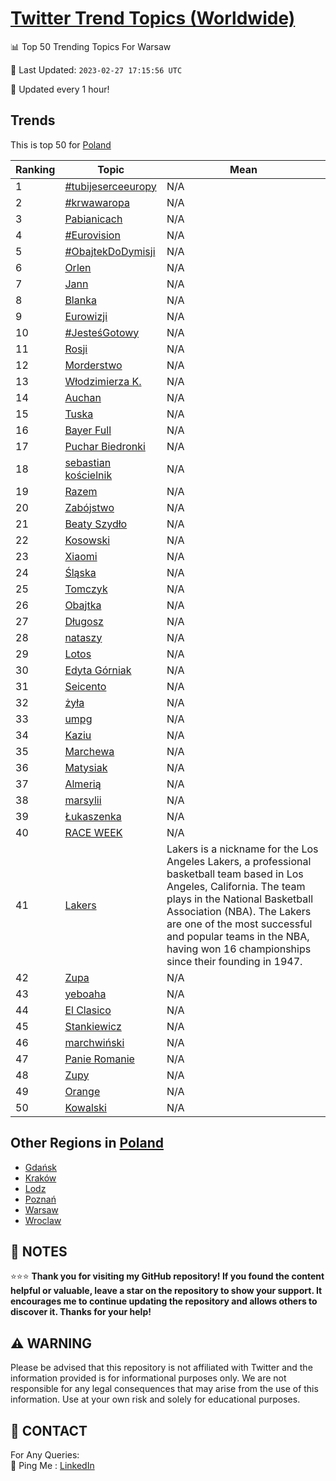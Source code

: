[Twitter Trend Topics (Worldwide)](https://github.com/ErcinDedeoglu/Twitter-Trend-Topics)
==========


📊 Top 50 Trending Topics For Warsaw

📆 Last Updated: `2023-02-27 17:15:56 UTC`

🔧 Updated every 1 hour!


## Trends

This is top 50 for [Poland](</Poland>)

| Ranking | Topic | Mean |
| ------- | ------------ | ------------ |
| 1 | [#tubijeserceeuropy](http://twitter.com/search?q=%23tubijeserceeuropy) | N/A |
| 2 | [#krwawaropa](http://twitter.com/search?q=%23krwawaropa) | N/A |
| 3 | [Pabianicach](http://twitter.com/search?q=Pabianicach) | N/A |
| 4 | [#Eurovision](http://twitter.com/search?q=%23Eurovision) | N/A |
| 5 | [#ObajtekDoDymisji](http://twitter.com/search?q=%23ObajtekDoDymisji) | N/A |
| 6 | [Orlen](http://twitter.com/search?q=Orlen) | N/A |
| 7 | [Jann](http://twitter.com/search?q=Jann) | N/A |
| 8 | [Blanka](http://twitter.com/search?q=Blanka) | N/A |
| 9 | [Eurowizji](http://twitter.com/search?q=Eurowizji) | N/A |
| 10 | [#JesteśGotowy](http://twitter.com/search?q=%23Jeste%c5%9bGotowy) | N/A |
| 11 | [Rosji](http://twitter.com/search?q=Rosji) | N/A |
| 12 | [Morderstwo](http://twitter.com/search?q=Morderstwo) | N/A |
| 13 | [Włodzimierza K.](http://twitter.com/search?q=W%c5%82odzimierza+K.) | N/A |
| 14 | [Auchan](http://twitter.com/search?q=Auchan) | N/A |
| 15 | [Tuska](http://twitter.com/search?q=Tuska) | N/A |
| 16 | [Bayer Full](http://twitter.com/search?q=Bayer+Full) | N/A |
| 17 | [Puchar Biedronki](http://twitter.com/search?q=Puchar+Biedronki) | N/A |
| 18 | [sebastian kościelnik](http://twitter.com/search?q=sebastian+ko%c5%9bcielnik) | N/A |
| 19 | [Razem](http://twitter.com/search?q=Razem) | N/A |
| 20 | [Zabójstwo](http://twitter.com/search?q=Zab%c3%b3jstwo) | N/A |
| 21 | [Beaty Szydło](http://twitter.com/search?q=Beaty+Szyd%c5%82o) | N/A |
| 22 | [Kosowski](http://twitter.com/search?q=Kosowski) | N/A |
| 23 | [Xiaomi](http://twitter.com/search?q=Xiaomi) | N/A |
| 24 | [Śląska](http://twitter.com/search?q=%c5%9al%c4%85ska) | N/A |
| 25 | [Tomczyk](http://twitter.com/search?q=Tomczyk) | N/A |
| 26 | [Obajtka](http://twitter.com/search?q=Obajtka) | N/A |
| 27 | [Długosz](http://twitter.com/search?q=D%c5%82ugosz) | N/A |
| 28 | [nataszy](http://twitter.com/search?q=nataszy) | N/A |
| 29 | [Lotos](http://twitter.com/search?q=Lotos) | N/A |
| 30 | [Edyta Górniak](http://twitter.com/search?q=Edyta+G%c3%b3rniak) | N/A |
| 31 | [Seicento](http://twitter.com/search?q=Seicento) | N/A |
| 32 | [żyła](http://twitter.com/search?q=%c5%bcy%c5%82a) | N/A |
| 33 | [umpg](http://twitter.com/search?q=umpg) | N/A |
| 34 | [Kaziu](http://twitter.com/search?q=Kaziu) | N/A |
| 35 | [Marchewa](http://twitter.com/search?q=Marchewa) | N/A |
| 36 | [Matysiak](http://twitter.com/search?q=Matysiak) | N/A |
| 37 | [Almerią](http://twitter.com/search?q=Almeri%c4%85) | N/A |
| 38 | [marsylii](http://twitter.com/search?q=marsylii) | N/A |
| 39 | [Łukaszenka](http://twitter.com/search?q=%c5%81ukaszenka) | N/A |
| 40 | [RACE WEEK](http://twitter.com/search?q=RACE+WEEK) | N/A |
| 41 | [Lakers](http://twitter.com/search?q=Lakers) | Lakers is a nickname for the Los Angeles Lakers, a professional basketball team based in Los Angeles, California. The team plays in the National Basketball Association (NBA). The Lakers are one of the most successful and popular teams in the NBA, having won 16 championships since their founding in 1947. |
| 42 | [Zupa](http://twitter.com/search?q=Zupa) | N/A |
| 43 | [yeboaha](http://twitter.com/search?q=yeboaha) | N/A |
| 44 | [El Clasico](http://twitter.com/search?q=El+Clasico) | N/A |
| 45 | [Stankiewicz](http://twitter.com/search?q=Stankiewicz) | N/A |
| 46 | [marchwiński](http://twitter.com/search?q=marchwi%c5%84ski) | N/A |
| 47 | [Panie Romanie](http://twitter.com/search?q=Panie+Romanie) | N/A |
| 48 | [Zupy](http://twitter.com/search?q=Zupy) | N/A |
| 49 | [Orange](http://twitter.com/search?q=Orange) | N/A |
| 50 | [Kowalski](http://twitter.com/search?q=Kowalski) | N/A |



## Other Regions in [Poland](</Poland>)

* [Gdańsk](</Poland/Gdańsk.md>)
* [Kraków](</Poland/Kraków.md>)
* [Lodz](</Poland/Lodz.md>)
* [Poznań](</Poland/Poznań.md>)
* [Warsaw](</Poland/Warsaw.md>)
* [Wroclaw](</Poland/Wroclaw.md>)



## 📝 NOTES

⭐⭐⭐ **Thank you for visiting my GitHub repository! If you found the content helpful or valuable, leave a star on the repository to show your support. It encourages me to continue updating the repository and allows others to discover it. Thanks for your help!**


## ⚠️ WARNING

Please be advised that this repository is not affiliated with Twitter and the information provided is for informational purposes only. We are not responsible for any legal consequences that may arise from the use of this information. Use at your own risk and solely for educational purposes.


## 📨 CONTACT

 For Any Queries:  
            🏓 Ping Me : [LinkedIn](https://www.linkedin.com/in/ercindedeoglu/)
